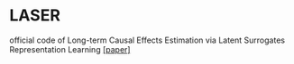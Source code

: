 # LASER

official code of Long-term Causal Effects Estimation via Latent Surrogates Representation Learning [[paper]](https://arxiv.org/pdf/2208.04589)

